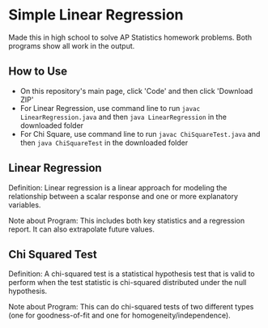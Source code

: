 # Simple Linear Regression
Made this in high school to solve AP Statistics homework problems. Both programs show all work in the output.

## How to Use
- On this repository's main page, click 'Code' and then click 'Download ZIP'
- For Linear Regression, use command line to run ```javac LinearRegression.java``` and then ```java LinearRegression``` in the downloaded folder
- For Chi Square, use command line to run ```javac ChiSquareTest.java``` and then ```java ChiSquareTest``` in the downloaded folder

## Linear Regression
Definition: Linear regression is a linear approach for modeling the relationship between a scalar response and one or more explanatory variables.

Note about Program: This includes both key statistics and a regression report. It can also extrapolate future values.

## Chi Squared Test
Definition: A chi-squared test is a statistical hypothesis test that is valid to perform when the test statistic is chi-squared distributed under the null hypothesis.

Note about Program: This can do chi-squared tests of two different types (one for goodness-of-fit and one for homogeneity/independence).
